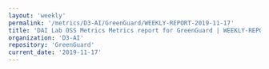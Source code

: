 ```yaml
---
layout: 'weekly'
permalink: '/metrics/D3-AI/GreenGuard/WEEKLY-REPORT-2019-11-17'
title: 'DAI Lab OSS Metrics Metrics report for GreenGuard | WEEKLY-REPORT-2019-11-17'
organization: 'D3-AI'
repository: 'GreenGuard'
current_date: '2019-11-17'
---
```

